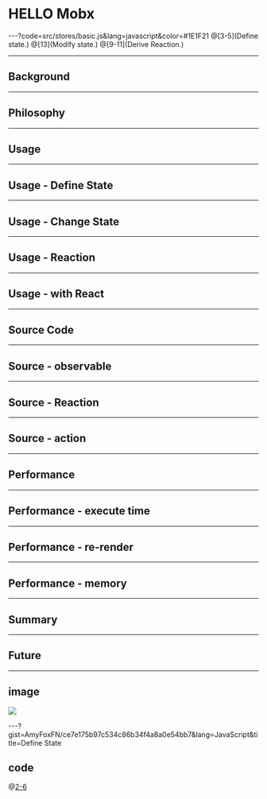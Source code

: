 # HELLO Mobx

---?code=src/stores/basic.js&lang=javascript&color=#1E1F21
@[3-5](Define state.)
@[13](Modify state.)
@[9-11](Derive Reaction.)

---
## Background

---
## Philosophy

---
## Usage

---
## Usage - Define State

---
## Usage - Change State

---
## Usage - Reaction

---
## Usage - with React

---
## Source Code

---
## Source - observable

---
## Source - Reaction

---
## Source - action

---
## Performance

---
## Performance - execute time

---
## Performance - re-render

---
## Performance - memory

---
## Summary

---
## Future

---
## image

<!-- ![](pitch-assets/flower.jpg) -->
<!-- 111 -->
![](https://avatars1.githubusercontent.com/u/24366060?s=460&v=4)

---?gist=AmyFoxFN/ce7e175b97c534c86b34f4a8a0e54bb7&lang=JavaScript&title=Define State
## code
@[2-6](@observable)
